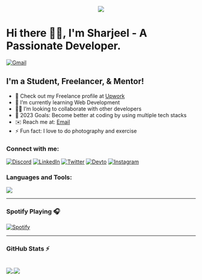 <p align="center">
  <img src="https://developers.giphy.com/branch/master/static/why_4-dbf60f160acb0c6f22c6260bd3a8c6b5.gif" />
</p>

# Hi there 👋🏻, I'm Sharjeel - A Passionate Developer.

[![Gmail](https://img.shields.io/badge/Gmail-D14836?style=for-the-badge&logo=gmail&logoColor=white)][gmail]


## I'm a Student, Freelancer, & Mentor!

- 🔭 Check out my Freelance profile at [Upwork][upwork]
- 🌱 I’m currently learning Web Development
- 🤝🏻 I’m looking to collaborate with other developers
- 🥅 2023 Goals: Become better at coding by using multiple tech stacks
- ✉️ Reach me at: [Email][gmail]
- ⚡ Fun fact: I love to do photography and exercise

### Connect with me:

[![Discord](https://skillicons.dev/icons?i=discord)](https://discordapp.com/users/sharjeel.rz#3167)
[![LinkedIn](https://skillicons.dev/icons?i=linkedin)](https://www.linkedin.com/in/sharjeel-riaz/)
[![Twitter](https://skillicons.dev/icons?i=twitter)](https://twitter.com/sharjeelrz)
[![Devto](https://skillicons.dev/icons?i=devto)](https://dev.to/sharjeel-riaz)
[![Instagram](https://skillicons.dev/icons?i=instagram)](https://instagram.com/sharjeel.rz)

### Languages and Tools:


<a href="https://skillicons.dev">
  <img src="https://skillicons.dev/icons?i=aws,azure,bootstrap,c,cpp,css,django,express,figma,firebase,git,html,java,js,jquery,linux,materialui,mongodb,mysql,nextjs,nodejs,php,py,pytorch,react,redux,sass,supabase,svg,tailwind,tensorflow,threejs,ts,vercel,vite" />
</a>


---

### Spotify Playing 🎧

[![Spotify](https://github-spotify-sharjeelriaz.vercel.app/api/spotify)](https://open.spotify.com/user/jt06xkz0s5qwfxwhdpozakks9)

---
  
  ### GitHub Stats :zap:
  <br>
  <a href="#">
  <img align="center" src="https://github-readme-stats-sharjeelriaz.vercel.app/api?username=Sharjeel-Riaz&show_icons=true&theme=tokyonight&hide_border=true" />
</a>
<a href="#">
  <img align="center" src="https://github-readme-stats-sharjeelriaz.vercel.app/api/top-langs?username=Sharjeel-Riaz&show_icons=true&theme=tokyonight&hide_border=true&layout=compact" />
</a>


<!--Selectors Links-->
[upwork]: https://www.upwork.com/freelancers/~01dbc0a239538a6fed
[gmail]: mailto:sharjeelriazsh@gmail.com
